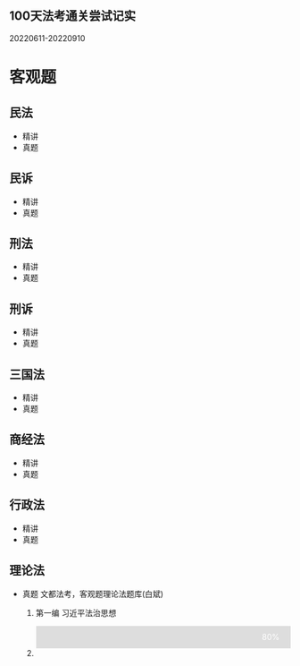 ## 100天法考通关尝试记实

20220611-20220910
<style>
.container {
  width: 100%;
  background-color: #ddd;
}
.skills {
  text-align: right;
  padding-right: 20px;
  line-height: 40px;
  color: white;
}
'''这个是进度条
.html {width: 80%; background-color: #2196F3;}
.css {width: 80%; background-color: #2196F3;}
.js {width: 65%; background-color: #f44336;}
.php {width: 60%; background-color: #808080;}
'''
</style>


# 客观题
## 民法
  - 精讲
  - 真题
## 民诉
  - 精讲
  - 真题
## 刑法
  - 精讲
  - 真题
## 刑诉
  - 精讲
  - 真题
## 三国法
  - 精讲
  - 真题
## 商经法
  - 精讲
  - 真题
## 行政法
  - 精讲
  - 真题
## 理论法
  - 真题 文都法考，客观题理论法题库(白斌)
    1. <p>第一编 习近平法治思想</p> <div class="container"><div class="skills html">80%</div></div>
    2. 

 




